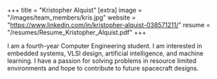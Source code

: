 +++
title = "Kristopher Alquist"
[extra]
image = "/images/team_members/kris.jpg"
website = "https://www.linkedin.com/in/kristopher-alquist-038571211/"
resume = "/resumes/Resume_Kristopher_Alquist.pdf"
+++

I am a fourth-year Computer Engineering student. I am interested in embedded systems, VLSI design, artificial intelligence, and machine learning. I have a passion for solving problems in resource limited environments and hope to contribute to future spacecraft designs.
